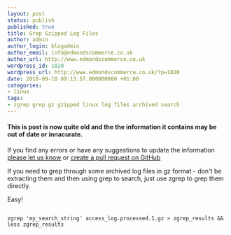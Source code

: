 ```yaml
---
layout: post
status: publish
published: true
title: Grep Gzipped Log Files
author: admin
author_login: blogadmin
author_email: info@edmondscommerce.co.uk
author_url: http://www.edmondscommerce.co.uk
wordpress_id: 1820
wordpress_url: http://www.edmondscommerce.co.uk/?p=1820
date: 2010-09-10 09:13:57.000000000 +01:00
categories:
- linux
tags:
- zgrep grep gz gzipped linux log files archived search
---
```

<div class="oldpost"><h4>This is post is now quite old and the the information it contains may be out of date or innacurate.</h4>
<p>
If you find any errors or have any suggestions to update the information <a href="http://edmondscommerce.github.io/contact-us/index.html">please let us know</a>
or <a href="https://github.com/edmondscommerce/edmondscommerce.github.io">create a pull request on GitHub</a>
</p>
</div>
If you need to grep through some archived log files in gz format - don't be extracting them and then using grep to search, just use zgrep to grep them directly.

Easy!

```

zgrep 'my_search_string' access_log.processed.1.gz > zgrep_results && less zgrep_results

```
